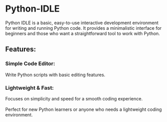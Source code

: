 # Python-IDLE
Python IDLE is a basic, easy-to-use interactive development environment for writing and running Python code. It provides a minimalistic interface for beginners and those who want a straightforward tool to work with Python.
<h2>Features:</h2>
<h3>Simple Code Editor:</h3>Write Python scripts with basic editing features.
<h3>Lightweight &amp; Fast:</h3>Focuses on simplicity and speed for a smooth coding experience.<br><br>
Perfect for new Python learners or anyone who needs a lightweight coding environment.
